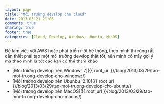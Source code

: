 ```yaml
---
layout: page
title: "Môi trường develop cho cloud"
date: 2013-03-21 21:05
comments: true
sharing: true
footer: true
categories: [Cloud, Develop, Windows, Ubuntu, MacOS]
---
```


Để làm việc với AWS hoặc phát triển một hệ thống, theo mình thì cũng rất cần thiết phải tạo một môi trường develop thật tốt, nên mình có mấy gợi ý mà theo mình là tốt các bạn có thể tham khảo

- [Môi trường develop trên Windows 7]({{ root_url }}/blog/2013/03/29/tao-moi-truong-develop-cho-windows/)
- [Môi trường develop trên Ubunbu 12.10]({{ root_url }}/blog/2013/03/29/tao-moi-truong-develop-cho-ubuntu/)
- [Môi trường develop trên MacOS]({{ root_url }}/blog/2013/03/29/tao-moi-truong-develop-cho-macos/)
